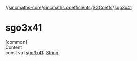 //[sincmaths-core](../../../index.md)/[sincmaths.coefficients](../index.md)/[SGCoeffs](index.md)/[sgo3x41](sgo3x41.md)



# sgo3x41  
[common]  
Content  
const val [sgo3x41](sgo3x41.md): [String](https://kotlinlang.org/api/latest/jvm/stdlib/kotlin/-string/index.html)  



